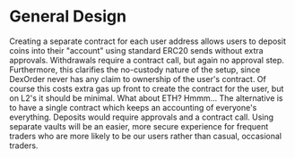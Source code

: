 # General Design

Creating a separate contract for each user address allows users to deposit coins into their "account" using standard ERC20 sends without extra approvals.  Withdrawals require a contract call, but again no approval step.  Furthermore, this clarifies the no-custody nature of the setup, since DexOrder never has any claim to ownership of the user's contract.  Of course this costs extra gas up front to create the contract for the user, but on L2's it should be minimal.  What about ETH?  Hmmm...  The alternative is to have a single contract which keeps an accounting of everyone's everything.  Deposits would require approvals and a contract call.  Using separate vaults will be an easier, more secure experience for frequent traders who are more likely to be our users rather than casual, occasional traders.


